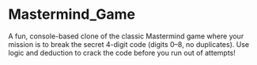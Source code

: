 # Mastermind_Game
A fun, console-based clone of the classic Mastermind game where your mission is to break the secret 4-digit code (digits 0–8, no duplicates). Use logic and deduction to crack the code before you run out of attempts!
